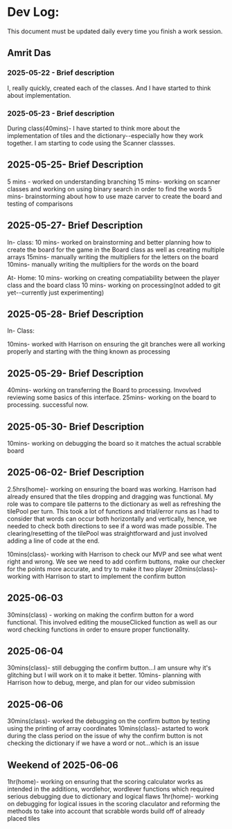 # Dev Log:

This document must be updated daily every time you finish a work session.

## Amrit Das 

### 2025-05-22 - Brief description
I, really quickly, created each of the classes. And I have started to think about implementation.

### 2025-05-23 - Brief description

During class(40mins)- I have started to think more about the implementation of tiles and the dictionary--especially how they work together. I am starting to code using the Scanner classses.

## 2025-05-25- Brief Description

5 mins - worked on understanding branching
15 mins- working on scanner classes and working on using binary search in order to find the words
5 mins- brainstorming about how to use maze carver to create the board and testing of comparisons

## 2025-05-27- Brief Description
In- class:
10 mins- worked on brainstorming and better planning how to create the board for the game in the Board class as well as creating multiple arrays
15mins- manually writing the multipliers for the letters on the board
10mins- manually writing the multipliers for the words on the board

At- Home:
10 mins- working on creating compatiability between the player class and the board class
10 mins- working on processing(not added to git yet--currently just experimenting)

## 2025-05-28- Brief Description
In- Class:

10mins- worked with Harrison on ensuring the git branches were all working properly and starting with the thing known as processing

## 2025-05-29- Brief Description

40mins- working on transferring the Board to processing. Invovlved reviewing some basics of this interface.
25mins- working on the board to processing. successful now.

## 2025-05-30- Brief Description

10mins- working on debugging the board so it matches the actual scrabble board

## 2025-06-02- Brief Description

2.5hrs(home)- working on ensuring the board was working. Harrison had already ensured that the tiles dropping and dragging was functional. My role was to compare tile patterns to the dictionary as well as refreshing the tilePool per turn. This took a lot of functions and trial/error runs as I had to consider that words can occur both horizontally and vertically, hence, we needed to check both directions to see if a word was made possible. The clearing/resetting of the tilePool was straightforward and just involved adding a line of code at the end.

10mins(class)- working with Harrison to check our MVP and see what went right and wrong. We see we need to add confirm buttons, make our checker for the points more accurate, and try to make it two player
20mins(class)- working with Harrison to start to implement the confirm button

## 2025-06-03

30mins(class) - working on making the confirm button for a word functional. This involved editing the mouseClicked function as well as our word checking functions in order to ensure proper functionality.

## 2025-06-04

30mins(class)- still debugging the confirm button...I am unsure why it's glitching but I will work on it to make it better.
10mins- planning with Harrison how to debug, merge, and plan for our video submission

## 2025-06-06

30mins(class)- worked the debugging on the confirm button by testing using the printing of array coordinates
10mins(class)- astarted to work during the class period on the issue of why the confirm button is not checking the dictionary if we have a word or not...which is an issue

## Weekend of 2025-06-06

1hr(home)- working on ensuring that the scoring calculator works as intended in the additions, wordlehor, wordlever functions which required serious debugging due to dictionary and logical flaws
1hr(home)- working on debugging for logical issues in the scoring claculator and reforming the methods to take into account that scrabble words build off of already placed tiles